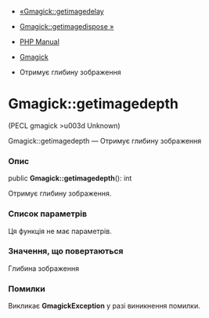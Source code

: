 - [«Gmagick::getimagedelay](gmagick.getimagedelay.md)
- [Gmagick::getimagedispose »](gmagick.getimagedispose.md)

- [PHP Manual](index.md)
- [Gmagick](class.gmagick.md)
- Отримує глибину зображення

# Gmagick::getimagedepth

(PECL gmagick \>u003d Unknown)

Gmagick::getimagedepth — Отримує глибину зображення

### Опис

public **Gmagick::getimagedepth**(): int

Отримує глибину зображення.

### Список параметрів

Ця функція не має параметрів.

### Значення, що повертаються

Глибина зображення

### Помилки

Викликає **GmagickException** у разі виникнення помилки.
